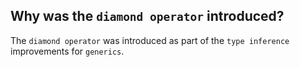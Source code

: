 Why was the `diamond operator` introduced?
---
The `diamond operator` was introduced as part of the `type inference` improvements for `generics`.